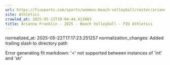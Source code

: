 ```yaml
---
url: https://fiusports.com/sports/womens-beach-volleyball/roster/arianna-franklin/13021/
site: Athletics
crawled_at: 2025-05-13T10:04:44.413803
title: Arianna Franklin - 2025 - Beach Volleyball - FIU Athletics
---
```

normalized_at: 2025-05-22T17:17:23.251257
normalization_changes: Added trailing slash to directory path

Error generating fit markdown: '<' not supported between instances of 'int' and 'str'